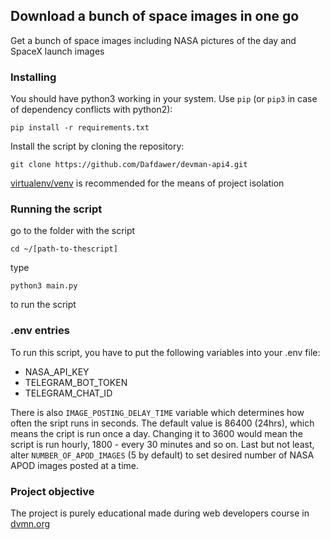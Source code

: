 ## Download a bunch of space images in one go

Get a bunch of space images including NASA pictures of the day and SpaceX launch images


### **Installing**

You should have python3 working in your system. Use `pip` (or `pip3` in
case of dependency conflicts with python2):

```
pip install -r requirements.txt
```
Install the script by cloning the repository:

```
git clone https://github.com/Dafdawer/devman-api4.git
```

[virtualenv/venv](https://docs.python.org/3/library/venv.html) is recommended for the means of project isolation


### __Running the script__

go to the folder with the script

```
cd ~/[path-to-thescript]
```

type
```
python3 main.py
```
to run the script


### __.env entries__

To run this script, you have to put the following variables into your
.env file:

- NASA_API_KEY
- TELEGRAM_BOT_TOKEN
- TELEGRAM_CHAT_ID
  
There is also `IMAGE_POSTING_DELAY_TIME` variable which determines how often the sript runs in seconds. The default value is 86400 (24hrs), which means the cript is run once a day. Changing it to 3600 would mean the script is run hourly, 1800 - every 30 minutes and so on.
Last but not least, alter `NUMBER_OF_APOD_IMAGES` (5 by default) to set desired number of NASA APOD images posted at a time.


### __Project objective__

The project is purely educational made during web developers course
in [dvmn.org](https://dvmn.org)